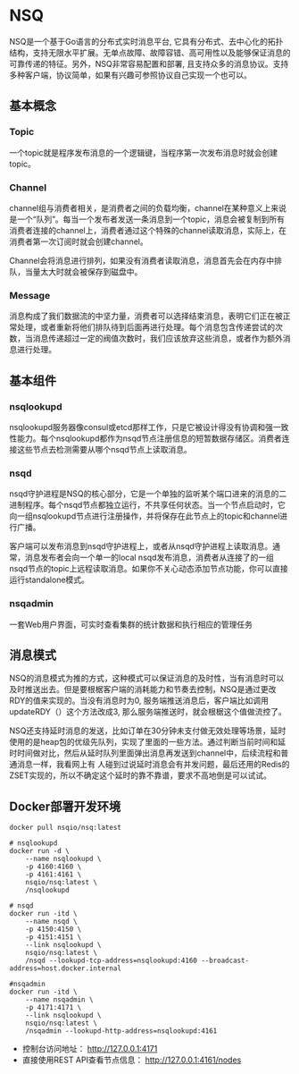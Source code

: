 # NSQ

NSQ是一个基于Go语言的分布式实时消息平台, 它具有分布式、去中心化的拓扑结构，支持无限水平扩展。无单点故障、故障容错、高可用性以及能够保证消息的可靠传递的特征。另外，NSQ非常容易配置和部署, 且支持众多的消息协议。支持多种客户端，协议简单，如果有兴趣可参照协议自己实现一个也可以。

## 基本概念

### Topic

一个topic就是程序发布消息的一个逻辑键，当程序第一次发布消息时就会创建topic。

### Channel

channel组与消费者相关，是消费者之间的负载均衡，channel在某种意义上来说是一个“队列”。每当一个发布者发送一条消息到一个topic，消息会被复制到所有消费者连接的channel上，消费者通过这个特殊的channel读取消息，实际上，在消费者第一次订阅时就会创建channel。

Channel会将消息进行排列，如果没有消费者读取消息，消息首先会在内存中排队，当量太大时就会被保存到磁盘中。

### Message

消息构成了我们数据流的中坚力量，消费者可以选择结束消息，表明它们正在被正常处理，或者重新将他们排队待到后面再进行处理。每个消息包含传递尝试的次数，当消息传递超过一定的阀值次数时，我们应该放弃这些消息，或者作为额外消息进行处理。

## 基本组件

### nsqlookupd

nsqlookupd服务器像consul或etcd那样工作，只是它被设计得没有协调和强一致性能力。每个nsqlookupd都作为nsqd节点注册信息的短暂数据存储区。消费者连接这些节点去检测需要从哪个nsqd节点上读取消息。

### nsqd

nsqd守护进程是NSQ的核心部分，它是一个单独的监听某个端口进来的消息的二进制程序。每个nsqd节点都独立运行，不共享任何状态。当一个节点启动时，它向一组nsqlookupd节点进行注册操作，并将保存在此节点上的topic和channel进行广播。

客户端可以发布消息到nsqd守护进程上，或者从nsqd守护进程上读取消息。通常，消息发布者会向一个单一的local nsqd发布消息，消费者从连接了的一组nsqd节点的topic上远程读取消息。如果你不关心动态添加节点功能，你可以直接运行standalone模式。

### nsqadmin

一套Web用户界面，可实时查看集群的统计数据和执行相应的管理任务

## 消息模式

NSQ的消息模式为推的方式，这种模式可以保证消息的及时性，当有消息时可以及时推送出去。但是要根椐客户端的消耗能力和节奏去控制，NSQ是通过更改RDY的值来实现的。当没有消息时为0, 服务端推送消息后，客户端比如调用 updateRDY（）这个方法改成3, 那么服务端推送时，就会根椐这个值做流控了。

NSQ还支持延时消息的发送，比如订单在30分钟未支付做无效处理等场景，延时使用的是heap包的优级先队列，实现了里面的一些方法。通过判断当前时间和延时时间做对比，然后从延时队列里面弹出消息再发送到channel中，后续流程和普通消息一样，我看网上有 人碰到过说延时消息会有并发问题，最后还用的Redis的ZSET实现的，所以不确定这个延时的靠不靠谱，要求不高地倒是可以试试。

## Docker部署开发环境

```shell
docker pull nsqio/nsq:latest

# nsqlookupd
docker run -d \
    --name nsqlookupd \
    -p 4160:4160 \
    -p 4161:4161 \
    nsqio/nsq:latest \
    /nsqlookupd

# nsqd
docker run -itd \
    --name nsqd \
    -p 4150:4150 \
    -p 4151:4151 \
    --link nsqlookupd \
    nsqio/nsq:latest \
    /nsqd --lookupd-tcp-address=nsqlookupd:4160 --broadcast-address=host.docker.internal

#nsqadmin
docker run -itd \
    --name nsqadmin \
    -p 4171:4171 \
    --link nsqlookupd \
    nsqio/nsq:latest \
    /nsqadmin --lookupd-http-address=nsqlookupd:4161
```

- 控制台访问地址： <http://127.0.0.1:4171>
- 直接使用REST API查看节点信息： <http://127.0.0.1:4161/nodes>
